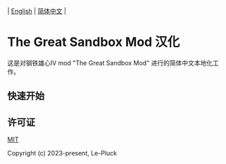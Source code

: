 | [English](https://github.com/le-pluck/the-great-sandbox-mod-cn/blob/master/README.en.md) | [简体中文](https://github.com/le-pluck/the-great-sandbox-mod-cn/blob/master/README.md) |

# The Great Sandbox Mod 汉化
这是对钢铁雄心IV mod "The Great Sandbox Mod" 进行的简体中文本地化工作。

## 快速开始

## 许可证

[MIT](https://opensource.org/licenses/MIT)

Copyright (c) 2023-present, Le-Pluck